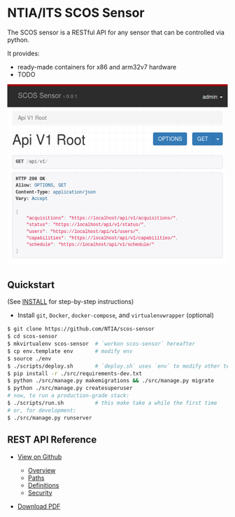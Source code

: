 NTIA/ITS SCOS Sensor
====================

The SCOS sensor is a RESTful API for any sensor that can be controlled via python.

It provides:
  - ready-made containers for x86 and arm32v7 hardware
  - TODO

![Browsable API Screenshot](docs/img/browsable_api_screenshot.png)

Quickstart
----------

(See [INSTALL](INSTALL.md) for step-by-step instructions)

  - Install `git`, `Docker`, `docker-compose`, and `virtualenvwrapper` (optional)

```bash
$ git clone https://github.com/NTIA/scos-sensor
$ cd scos-sensor
$ mkvirtualenv scos-sensor  # `workon scos-sensor` hereafter
$ cp env.template env       # modify env
$ source ./env
$ ./scripts/deploy.sh       # `deploy.sh` uses `env` to modify other templates
$ pip install -r ./src/requirements-dev.txt
$ python ./src/manage.py makemigrations && ./src/manage.py migrate
$ python ./src/manage.py createsuperuser
# now, to run a production-grade stack:
$ ./scripts/run.sh          # this make take a while the first time
# or, for development:
$ ./src/manage.py runserver

```

REST API Reference
------------------

 - [View on Github](docs/api/openapi.adoc)
   - [Overview](docs/api/openapi.adoc#_overview)
   - [Paths](docs/api/openapi.adoc#paths)
   - [Definitions](docs/api/openapi.adoc#definitions)
   - [Security](docs/api/openapi.adoc#_securityscheme)

 - [Download PDF](https://github.com/NTIA/scos-sensor/raw/master/docs/api/openapi.pdf)
